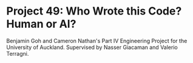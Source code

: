 # Project 49: Who Wrote this Code? Human or AI?
Benjamin Goh and Cameron Nathan's Part IV Engineering Project for the University of Auckland. Supervised by Nasser Giacaman and Valerio Terragni.

